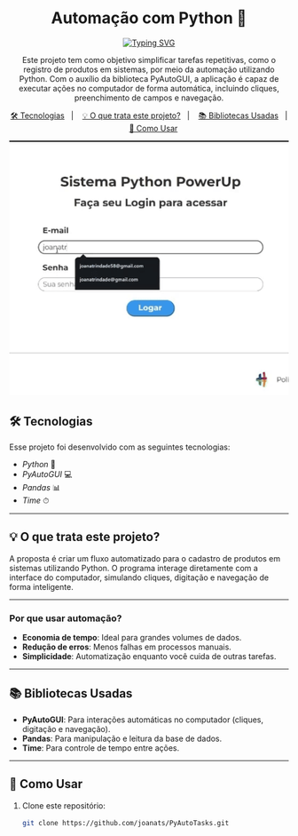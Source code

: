 <h1 align="center">Automação com Python 🐍</h1>

<div align="center">
  <a href="https://git.io/typing-svg">
    <img src="https://readme-typing-svg.demolab.com?font=Fira+Code&pause=1000&color=F4C2C2&background=FF56FF00&center=verdadeiro&vCenter=verdadeiro&repeat=verdadeiro&random=falso&width=435&lines=Automatizando+Tarefas+Repetitivas" alt="Typing SVG" />
  </a>
</div>

<p align="center">
    Este projeto tem como objetivo simplificar tarefas repetitivas, como o registro de produtos em sistemas, por meio da automação utilizando Python. Com o auxílio da biblioteca PyAutoGUI, a aplicação é capaz de executar ações no computador de forma automática, incluindo cliques, preenchimento de campos e navegação.
</p>

<p align="center">
  <a href="#-tecnologias">🛠 Tecnologias</a>&nbsp;&nbsp;&nbsp;|&nbsp;&nbsp;&nbsp;
  <a href="#-o-que-trata-este-projeto">💡 O que trata este projeto?</a>&nbsp;&nbsp;&nbsp;|&nbsp;&nbsp;&nbsp;
  <a href="#-bibliotecas-usadas">📚 Bibliotecas Usadas</a>&nbsp;&nbsp;&nbsp;|&nbsp;&nbsp;&nbsp;
  <a href="#-como-usar">🧠 Como Usar</a>
</p>

<p align="center">
  <img alt="GIF do projeto" src="src/assets/pyvideo.gif" width="600px">
</p>

## 🛠 Tecnologias

Esse projeto foi desenvolvido com as seguintes tecnologias:

- *Python* 🐍
- *PyAutoGUI* 💻
- *Pandas* 📊
- *Time* ⏱

---

## 💡 O que trata este projeto?

A proposta é criar um fluxo automatizado para o cadastro de produtos em sistemas utilizando Python. O programa interage diretamente com a interface do computador, simulando cliques, digitação e navegação de forma inteligente.  


---
### Por que usar automação?
- **Economia de tempo**: Ideal para grandes volumes de dados.  
- **Redução de erros**: Menos falhas em processos manuais.  
- **Simplicidade**: Automatização enquanto você cuida de outras tarefas.

---

## 📚 Bibliotecas Usadas

- **PyAutoGUI**: Para interações automáticas no computador (cliques, digitação e navegação).
- **Pandas**: Para manipulação e leitura da base de dados.
- **Time**: Para controle de tempo entre ações.

---

## 🧠 Como Usar

1. Clone este repositório:

   ```bash
   git clone https://github.com/joanats/PyAutoTasks.git
